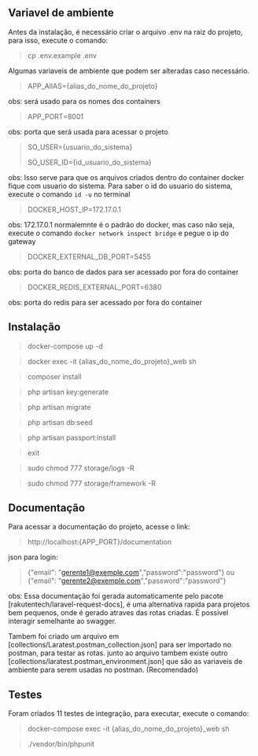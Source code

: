 ## Variavel de ambiente

Antes da instalação, é necessário criar o arquivo .env na raiz do projeto, para isso, execute o comando:

> cp .env.example .env

Algumas variaveis de ambiente que podem ser alteradas caso necessário.

> APP_AlIAS={alias_do_nome_do_projeto}

obs: será usado para os nomes dos containers

> APP_PORT=8001

obs: porta que será usada para acessar o projeto

> SO_USER={usuario_do_sistema}
> 
> SO_USER_ID={id_usuario_do_sistema}

obs: Isso serve para que os arquivos criados dentro do container docker fique com usuario do sistema. Para saber o id do usuario do sistema, execute o comando `id -u` no terminal

> DOCKER_HOST_IP=172.17.0.1

obs: 172.17.0.1 normalemnte é o padrão do docker, mas caso não seja, execute o comando `docker network inspect bridge` e pegue o ip do gateway

> DOCKER_EXTERNAL_DB_PORT=5455

obs: porta do banco de dados para ser acessado por fora do container

> DOCKER_REDIS_EXTERNAL_PORT=6380

obs: porta do redis para ser acessado por fora do container

## Instalação

> docker-compose up -d

> docker exec -it {alias_do_nome_do_projeto}_web sh

> composer install

> php artisan key:generate

> php artisan migrate

> php artisan db:seed

> php artisan passport:install

> exit

> sudo chmod 777 storage/logs -R

> sudo chmod 777 storage/framework -R


## Documentação

Para acessar a documentação do projeto, acesse o link:

> http://localhost:{APP_PORT}/documentation

json para login:
> {"email": "gerente1@exemple.com","password":"password"} ou {"email": "gerente2@exemple.com","password":"password"} 

obs: Essa documentação foi gerada automaticamente pelo pacote [rakutentech/laravel-request-docs], é uma 
alternativa rapida para projetos bem pequenos, onde é gerado atraves das rotas criadas. É possivel interagir semelhante ao swagger.

Tambem foi criado um arquivo em [collections/Laratest.postman_collection.json] para ser importado no postman, para testar as rotas. 
junto ao arquivo tambem existe outro [collections/laratest.postman_environment.json] que são as variaveis de ambiente para 
serem usadas no postman. (Recomendado)

## Testes

Foram criados 11 testes de integração, para executar, execute o comando:

> docker-compose exec -it {alias_do_nome_do_projeto}_web sh

> ./vendor/bin/phpunit
